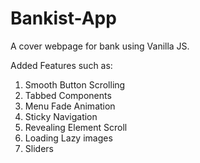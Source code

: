 # Bankist-App
A cover webpage for bank using Vanilla JS.

Added Features such as:

1. Smooth Button Scrolling
2. Tabbed Components
3. Menu Fade Animation
4. Sticky Navigation
5. Revealing Element Scroll
6. Loading Lazy images
7. Sliders
